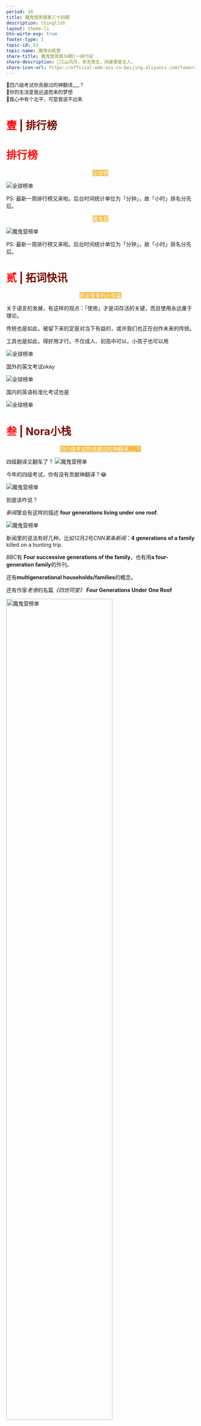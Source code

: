 ```yaml
---
period: 34
title: 魔鬼营周报第三十四期
description: Chinglish 
layout: theme-li
btn-wirte-exp: true
footer-type: 1
topic-id: 53
topic-name: 魔鬼训练营
share-title: 魔鬼营周报34期|一研为定
share-description: 🌟江山风月，本无常主，闲者便是主人。
share-icon-url: https://official-web.oss-cn-beijing.aliyuncs.com/towords/weekly/34/icon.png
---
```


<div style="font-size:13px; border: 1px lightgrey">
🌟四六级考试你贡献过的神翻译___？<br>
🌟你的生活是我远道而来的梦想<br>
🌟我心中有个北平，可是我说不出来


</div>


<h1 style="color:red">壹 <span style="color:rgb(123, 12, 0);">| 排行榜</span> </h1>

</div>

<h1 style="color:red">排行榜</h1>

<p style="text-align:center"><span style="background: rgb(242, 187, 66);color:#fff; font-size: ">全球榜</span></p>

<img src="./asset/34/global34.jpeg" alt="全球榜单">

PS: 最新一周排行榜又来啦。后台时间统计单位为「分钟」，故「小时」排名分先后。

<p style="text-align:center"><span style="background: rgb(242, 187, 66);color:#fff; font-size: ">魔鬼营</span></p>

<img src="./asset/34/devil34.jpeg" alt="魔鬼营榜单">

PS: 最新一周排行榜又来啦。后台时间统计单位为「分钟」，故「小时」排名分先后。

<h1 style="color:red">贰 <span style="color:rgb(123, 12, 0);">| 拓词快讯</span> </h1>

<p style="text-align:center"><span style="background: rgb(242, 187, 66);color:#fff; font-size: ">拓友带来的小惊喜</span></p>

关于语言的发展，有这样的观点：「使用」才是词存活的关键，而且使用永远重于理论。 

传统也是如此，被留下来的定是对当下有益的，或许我们也正在创作未来的传统。 

工具也是如此，得好用才行。不仅成人、初高中可以，小孩子也可以用

<img src="./asset/34/xiaopengyou.png" alt="全球榜单">

国外的英文考试okay

<img src="./asset/34/pet.png" alt="全球榜单">

国内的英语标准化考试也是

<img src="./asset/34/siliuji.jpg" alt="全球榜单">

<h1 style="color:red">叁 <span style="color:rgb(123, 12, 0);">| Nora小栈</span> </h1>

<p style="text-align:center"><span style="background: rgb(242, 187, 66);color:#fff; font-size: ">四六级考试你贡献过的神翻译___？</span></p>

四级翻译又翻车了？
<img src="./asset/34/sishi1.jpg" alt="魔鬼营榜单">

今年的四级考试，你有没有贡献神翻译？😂

<img src="./asset/34/sishitongtang.jpeg" alt="魔鬼营榜单">

到底该咋说？

<i>新闻</i>里会有这样的描述 <b>four generations living under one roof</b>.

<img src="./asset/34/underoneroof.jpeg" alt="魔鬼营榜单">

新闻里的说法有好几种。比如12月2号<i>CNN某条新闻</i>：<b>4 generations of a family</b> killed on a hunting trip. 

<i>BBC</i>有 <b>Four successive generations of the family</b>，也有用<b>a four-generation family</b>的外刊。

还有<b>multigenerational households/families</b>的概念。

还有作家<i>老舍</i>的名篇<i>《四世同堂》</i> <b>Four Generations Under One Roof</b>

<img src="./asset/34/laoshe.jpg" alt="魔鬼营榜单" style="width:75%">

不止于四级，以上供参考的翻译其实可以有延伸

<i>爱默生</i>评价<i>莎士比亚</i>的戏剧，有这样的一句

<div style="text-align:left; background: whitesmoke;padding:15px;font-size:12px; font-family:verdana;border: 1px lightgrey">
He clothed the creatures of his legend with form and sentiments, as if they were people who had lived <b>under his roof</b>; and few real men have left such distinct characters as these fictions.
</div>

这里的as if they were people who had lived <i>under his roof</i>，说的是莎翁好像和他笔下的传奇人物<i>在一个屋檐下生活</i>过一样。

比如<i>Salon</i>有提到这样一句，

<div style="text-align:left; background: whitesmoke;padding:15px;font-size:12px; font-family:verdana;border: 1px lightgrey">
Most warriors are in their late teens or early 20s; by the time they’ve died, three more generations have come of age, suggesting, if Toynbee was right, <b>a four-generation gap</b> between “great wars.”
</div>

再如大家讲起戏剧<i>罗密欧与朱丽叶</i>， 说男主角和女主角两家是
<div style="text-align:left; background: whitesmoke;padding:15px;font-size:12px; font-family:verdana;border: 1px lightgrey">
<i>families at war <b>for many generations</b></i>
</div>

说他们的爱情悲剧是
<div style="text-align:left; background: whitesmoke;padding:15px;font-size:12px; font-family:verdana;border: 1px lightgrey">
<i>tragic love destroyed by family hatreds has endured <b>from generation to generation</b></i>
</div>

那世仇、宿怨，这种长期积累下来的情绪是不是也可以借鉴以上来翻译咧？

再啰嗦一点点，来自nora的个人感觉，越是上好的英文，和中文一比较，越觉相似和契合。比如丘吉尔的文字：

<div style="text-align:left; background: whitesmoke;padding:15px;font-size:12px; font-family:verdana;border: 1px lightgrey">
I soon <b>scrambled</b> out on the other side, and found myself surrounded by an agitated crowd of younger boys. 
</div>

在拓词搜索scramble, 第2条释义是：
<div style="text-align:left; background: whitesmoke;padding:15px;font-size:12px; font-family:verdana;border: 1px lightgrey">
If you <b>scramble</b> to a different place or position, you move there in a <i>hurried</i>, <i>awkward</i> way.
</div>

<img src="./asset/34/scramble.jpg" alt="魔鬼营榜单">

很迅速、笨拙又狼狈，和丘吉尔的文字场景也契合。 若是翻译成中文代替<i>手脚并用</i>恰恰好，搜单词图片更是瞬间就能明了。

若是从中文译向英文，很有可能会特别长，而且是<b>scramble</b>的可能性特别低。那种紧急情况下发生的<i>连滚带爬</i>用<b>scramble</b>好像也挺合适，属于<i>hurried</i>, <i>awkward</i>的范畴，而且也是手和脚一起用。

所以nora觉得有些很好很好的翻译呀，放中文放英文都不造作的那种，不是刻意求来的🤣。看拓词柯林斯的例句，有些中英文对照倒是越看越妥帖，例如👇下面的<i>见利忘义</i>

<img src="./asset/34/jianliwangyi.jpg" alt="魔鬼营榜单">
<br>

<h1 style="color:red">你的生活<span style="color:rgb(123, 12, 0);">|是我远道而来的梦想
 </span> </h1>

<p style="text-align:center"><span style="background: rgb(242, 187, 66);color:#fff; font-size: ">我心中有个北平，可是我说不出来</span></p>

空气非常寒冷，似乎有雪的味道。北京又下雪了，小兔子嚷嚷着说要去故宫看雪。 

似乎北京的好，一下雪就格外明显。北京的好，我有点说不上来，说得出的好像都太肤浅🤦‍♀️。

林语堂1937年发表在《<i>纽约时报</i>》的<i>Captive Peiping Holds the Soul</i>写的是：

<div style="text-align:left; background: whitesmoke;padding:15px;font-size:12px; font-family:verdana;border: 1px lightgrey">
<i>Peiping is like a grand old tree</i>, whose roots stretch deep into the earth and draw substenance from it.... <br><i>How can a Peiping resident describe Peiping, so old and so grand</i>?
</div>

老舍也说过类似的话，<i>我心中有个北平，可是我说不出来</i>
<div style="text-align:left; background: whitesmoke;padding:15px;font-size:12px; font-family:verdana;border: 1px lightgrey">
There is a Beijing in my heart, but I can't articulate it.
</div>

倒是两个人都写了关于北京的书，林语堂的<i>Moment in Peking京华烟云</i>，老舍有<i>四世同堂</i>。

国际声誉上，林语堂首先是一个英文作家，老舍是中文作家。

林语堂曾自我介绍：“<i>我的长处是对外国人讲中国文化，而对中国人讲外国文化</i>。”

林语堂出生于福建，爸爸是乡村的牧师，小时候接触的第一本书是英文的圣经，小学和中学上的都是教会学校， 大学读的是上海圣约翰大学神学系。

大学毕业的林语堂，<i>英文卓越，中文一般</i>。自传里，他描述初到北京：
<div style="text-align:left; background: whitesmoke;padding:15px;font-size:12px; font-family:verdana;border: 1px lightgrey">
“因为我上教会学校，把国文忽略了。结果是中文弄得仅仅<i>半通</i>……我当时就那样投身到中国的文化中心北平，你想象我的窘态吧。”
<p align="right"><small>出自林语堂</small></p>
</div>

到北京之后，林语堂花了很多功夫去研究中国的传统文化，还“顺便”翻译了《<i>红楼梦</i>》 

<div style="text-align:left; background: whitesmoke;padding:15px;font-size:12px; font-family:verdana;border: 1px lightgrey">
首先，我看《<i>红楼梦</i>》，借此学北京话。<br>袭人和晴雯的语言之美，使多少想写白话的中国人感到脸上无光。

<p align="right"><small>出自林语堂</small></p>

</div>

林语堂的一生，在美国待的时间最长。某种意义上，林语堂对于北京或者中国古典文化的了解，属于“刻意练习”之后的“后天习得”，和老舍的情况自然不同。

都德说法语最美不切实际，是因为他就会这一种语言。一样地，若是说想了解北平或者去知晓传统的中国文化，看一个作者估计也不够。

综合不同背景的人写的文字，可能会更全面，比如像林语堂和老舍这两位大师。甚至也可以看外国人写的中国，比如作家<i>毛姆</i>、<i>赛珍珠</i>还有<i>Nora Waln</i>等。

夏天Nora在日签里提到过这位同名的作家，她的<i>Flower Diary花事记忆</i>被收录在<i>《西南联大英文课》</i>。

Nora Waln20多岁时，从美国前往中国，去的是她的养母家，养母是当时中国某个大家族的当家主母。她在养母家生活了12年。

Nora Waln的小说<i>The House of Exile</i>，写的是中国大家族的生活，内容依照了她在中国的生活经历。 

里面有很多关于中国的细碎往事，比如在Flower Diary里讲中国文化里<i>每个月份都有当令的花草</i>：
<div style="text-align:left; background: whitesmoke;padding:15px;font-size:12px; font-family:verdana;border: 1px lightgrey">
According to Chinese legend, <i>a flower presides over each month of the year</i>, celebrating her anniversary on the fifth day after the rise of the new moon. 

<p align="right"><small>出自<i>Nora Waln</i>的<i>Flower Diary</i></small></i></p>

</div>

就连<i>华</i>夏的来源，也似乎也有花有关。

在古代，花不叫花，叫<i>华</i>。<i>说文解字</i>里，没有花，但是有<i>华</i>。 诗经说，「桃之夭夭灼灼其<i>华</i>」。四字成语「<i>荣华富贵</i>」，<i>富贵</i>自然相应，<i>荣华</i>也是。<i>荣</i>可对应白居易的诗<i>离离原上草，一岁一枯<b>荣</b></i>。 「春<i>华</i>秋实」也是，春秋、华实各自相对。

书里所写，<i>一月</i><b>水仙</b>当令，<i>二月</i><b>紫罗兰</b>，<i>三月</i><b>桃花</b>。
<div style="text-align:left; background: whitesmoke;padding:15px;font-size:12px; font-family:verdana;border: 1px lightgrey">
<b>Narcissus</b> is hostess of the <i>first month</i>, <br><b>violet</b> of the <i>second</i>, <br><b>peach blossom</b> of the <i>third</i>, <br>which is a favorite month for weddings. 

<p align="right"><small>出自<i>Nora Waln</i>的<i>Flower Diary</i></small></i></p>

</div>

<i>四月</i><b>牡丹</b>盛开，却是<b>蔷薇花</b>当令。 

或许是因为<b>牡丹</b>花太<i>强势富贵</i>，不如<i>走入寻常百姓家</i>的<b>蔷薇花</b>。

<div style="text-align:left; background: whitesmoke;padding:15px;font-size:12px; font-family:verdana;border: 1px lightgrey">
<b>Peony</b> gives her name to the <i>fourth month</i>, <br>but <b>rose</b> presides over the month.<br> 
This is <b>because</b> “the peony is the <i>millionaire's flower</i>,<br> <b>symbol of</b> <i><u>riches and power</u></i>; <br><b>but</b> the lovely <i>rose belongs to everyone</i>,<br> as she graces cottage and palace impartially with her beauty”. 

<p align="right"><small>出自<i>Nora Waln</i>的<i>Flower Diary</i></small></i></p>

</div>

<i>五月</i>是<b>茉莉花</b>。

<i>六月</i>当令的是<b>莲花</b>，代表<i>高洁</i>。2019年12月14日的<b>六级翻译</b>题里的<i>荷花出淤泥而不染</i>怎么翻译？Nora Waln的这段描写倒是完美对应上了。
<div style="text-align:left; background: whitesmoke;padding:15px;font-size:12px; font-family:verdana;border: 1px lightgrey">
 The <b>lotus</b>, <b>symbol of</b> <i>purity</i> because she <u><i>grows out of the mud and is not soiled</i></u>.
</div>

<i>七月</i>是可以入药的<b>凤仙花</b>。 

<i>八月</i><b>桂花</b>香。 

<i>九月</i>是<b>菊</b>。

文人雅士爱菊，Nora Waln用<i>beloved</i>来写，倒是有几分宠爱的感觉，一下子觉得<i>一本正经</i>的文人们还挺<i>可爱有趣</i>😂。

<div style="text-align:left; background: whitesmoke;padding:15px;font-size:12px; font-family:verdana;border: 1px lightgrey">
The gentle <b>jasmine</b> is hostess of the <i>fifth month</i>.<br><b> The lotus</b>, <b>symbol of</b> <i>purity</i> because <br>she <u><i>grows out of the mud</i> and is <i>not soiled</i></u>,<br> reigns over the <i>sixth month</i>;<br> <b>balsam</b>, famous for <i><u>healing virtues</u></i>, over the <i>seventh</i>;<br> <b>cassia flower</b>, so <i><u>small but so fragrant</u></i>, over the <i>eighth</i>;<br> <b>chrysanthemum</b>, <i><u>beloved of scholars</u></i>, over the <i>ninth</i>. 

<p align="right"><small>出自<i>Nora Waln</i>的<i>Flower Diary</i></small></i></p>

</div>

<i>十月</i><b>万寿菊</b>，常被误译为金盏花。金盏花叫做Pot Marigod，有时候pot会被省略。其实两者差别挺大的（看叶子）。

<img src="./asset/34/jinzhanwanshouju.jpg" alt="魔鬼营榜单">

<center><small>左边: 金盏花|右边:万寿菊</small></center>

<i>十一月</i>，<b>山茶</b>当令。

<i>十二月</i>，<b>梅花</b>。 

<div style="text-align:left; background: whitesmoke;padding:15px;font-size:12px; font-family:verdana;border: 1px lightgrey"> 
Bright cheerful <b>marigold</b> is hostess of the <i>tenth month</i>;<br> <b>camellia</b> of the <i>eleventh</i>;<br> the flowering winter <b>plum</b>,<br> whose petals are like the snowflakes,<br> of the <i>twelfth</i>. 


<p align="right"><small>出自<i>Nora Waln</i>的<i>Flower Diary</i></small></i></p>

</div>

恰如Nora Waln所写，花草之于中国人，从古至今一直都是饱含深意。

从<b>离骚</b>的<i>香草、美人</i>到<b>牡丹亭</b>的<i>如花美眷,似水流年</i>，从<i>岁寒三友</i>到<i>梅妻鹤子</i>...

<div style="text-align:left; background: whitesmoke;padding:15px;font-size:12px; font-family:verdana;border: 1px lightgrey"> 
<b>Poetry</b> and <b>art</b> through the centuries have endowed each <i>tree</i>, <i>vine</i>, and <i>plant</i> with <b>a symbolic significance</b>, and the cultured are guided by this in their arrangement. 

<p align="right"><small>出自<i>Nora Waln</i>的<i>Flower Diary</i></small></i></p>

</div>

连赏花都如此，不意外传统中国人还有赏月听雨的闲情雅致。

电影《<i>无问西东</i>》最打动Nora的是<i>静坐听雨</i>那一幕：虽是乱世下的悠闲，反而透露出一种笃定。

<img src="./asset/34/wuwendongxi.jpeg" alt="魔鬼营榜单">

有时候呀，看似无用的事，比如这种悠闲，反而让人更专注。 

Nora是，古人的文字越看心越静，当代的好多书，却是越看越心乱。

那时候的人，多"闲"呀😂。

愿意花时间守着花开；听一场雨，等空气清明；会相约赏花等月圆、等雪来。可是也是他们，才是林语堂笔下的经典中国人。 

Nora也想成为这样的人，时刻自然流露<i>松弛感，人一点都不紧绷</i>。

<i>江山风月，本无常主，闲者便是主人</i>。

不紧张、从容自然的这种<i>悠闲</i>，其实是一种<i>主宰感</i>。

愿你也是如此，2020年考研要来了，<i>笃定</i>如你，加油 (ง •̀_•́)ง

<img src="./asset/34/yiyanweid.png" alt="魔鬼营榜单">



